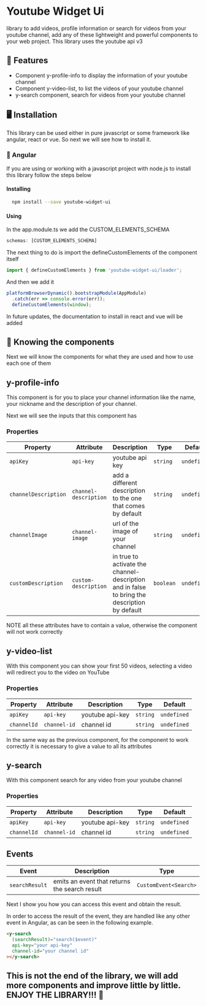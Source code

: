 
# Youtube Widget Ui

library to add videos, profile information or search for videos from your youtube channel, add any of these lightweight and powerful components to your web project. This library uses the youtube api v3


## 🚀 Features

- Component y-profile-info to display the information of your youtube channel
- Component y-video-list, to list the videos of your youtube channel
- y-search component, search for videos from your youtube channel


## 🖥️ Installation

This library can be used either in pure javascript or some framework like angular, react or vue. So next we will see how to install it.

### 🔴 Angular
If you are using or working with a javascript project with node.js to install this library follow the steps below

#### Installing

```bash
  npm install --save youtube-widget-ui
```

#### Using
In the app.module.ts we add the CUSTOM_ELEMENTS_SCHEMA
```javascript
schemas: [CUSTOM_ELEMENTS_SCHEMA]
```

The next thing to do is import the
defineCustomElements of the component itself
```javascript
import { defineCustomElements } from 'youtube-widget-ui/loader';
```

And then we add it
```javascript
platformBrowserDynamic().bootstrapModule(AppModule)
  .catch(err => console.error(err));
  defineCustomElements(window);
```

In future updates, the documentation to install in react and vue will be added


## 🧱 Knowing the components
Next we will know the components for what they are used and how to use each one of them

## y-profile-info
This component is for you to place your channel information like the name, your nickname and the description of your channel.

Next we will see the inputs that this component has

### Properties

| Property             | Attribute             | Description | Type      | Default     |
| -------------------- | --------------------- | ----------- | --------- | ----------- |
| `apiKey`             | `api-key`             |      youtube api key       | `string`  | `undefined` |
| `channelDescription` | `channel-description` |       add a different description to the one that comes by default      | `string`  | `undefined` |
| `channelImage`       | `channel-image`       |      url of the image of your channel       | `string`  | `undefined` |
| `customDescription`  | `custom-description`  |    in true to activate the channel-description and in false to bring the description by default         | `boolean` | `undefined` |

NOTE all these attributes have to contain a value, otherwise the component will not work correctly


## y-video-list
With this component you can show your first 50 videos, selecting a video will redirect you to the video on YouTube

### Properties

| Property    | Attribute    | Description | Type     | Default     |
| ----------- | ------------ | ----------- | -------- | ----------- |
| `apiKey`    | `api-key`    | youtube api-key            | `string` | `undefined` |
| `channelId` | `channel-id` | channel id     | `string` | `undefined` |

In the same way as the previous component, for the component to work correctly it is necessary to give a value to all its attributes


## y-search
With this component search for any video from your youtube channel


### Properties

| Property    | Attribute    | Description | Type     | Default     |
| ----------- | ------------ | ----------- | -------- | ----------- |
| `apiKey`    | `api-key`    |    youtube api-key         | `string` | `undefined` |
| `channelId` | `channel-id` |     channel id        | `string` | `undefined` |


## Events

| Event          | Description | Type                  |
| -------------- | ----------- | --------------------- |
| `searchResult` |       emits an event that returns the search result      | `CustomEvent<Search>` |


Next I show you how you can access this event and obtain the result.

In order to access the result of the event, they are handled like any other event in Angular, as can be seen in the following example.
```html
<y-search
  (searchResult)="search($event)"
  api-key="your api-key"
  channel-id="your channel id"
></y-search>

```


## This is not the end of the library, we will add more components and improve little by little. ENJOY THE LIBRARY!!! 🥳
